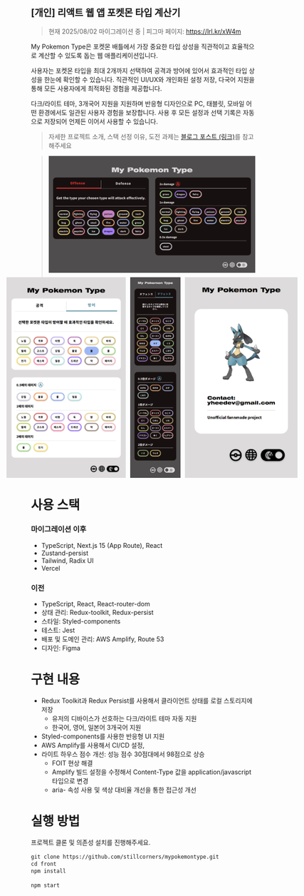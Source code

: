 ## [개인] 리액트 웹 앱 포켓몬 타입 계산기

> <aside>

> 현재 2025/08/02 마이그레이션 중 | 피그마 페이지: https://lrl.kr/xW4m

<!--## 배포 페이지: https://www.mypkmn.info -->

My Pokemon Type은 포켓몬 배틀에서 가장 중요한 타입 상성을 직관적이고 효율적으로 계산할 수 있도록 돕는 웹 애플리케이션입니다.

사용자는 포켓몬 타입을 최대 2개까지 선택하여 공격과 방어에 있어서 효과적인 타입 상성을 한눈에 확인할 수 있습니다. 직관적인 UI/UX와 개인화된 설정 저장, 다국어 지원을 통해 모든 사용자에게 최적화된 경험을 제공합니다.

다크/라이트 테마, 3개국어 지원을 지원하며 반응형 디자인으로 PC, 태블릿, 모바일 어떤 환경에서도 일관된 사용자 경험을 보장합니다. 사용 후 모든 설정과 선택 기록은 자동으로 저장되어 언제든 이어서 사용할 수 있습니다.

> 자세한 프로젝트 소개, 스택 선정 이유, 도전 과제는 [블로그 포스트 (링크)](https://www.notion.so/stillcorners/21fc7639cb498044bd3ad2ecd7fdbea3#2-%EC%82%AC%EC%9A%A9%ED%95%9C-%EC%8A%A4%ED%83%9D-%EB%B0%8F-%EC%84%A0%EC%A0%95-%EC%9D%B4%EC%9C%A0)를 참고해주세요

> <aside>
> <div style="display: flex; justify-content: center; align-items: center; margin-bottom: 10px;">
> <img src="./public/img/README_png/PC_dark_en.png" width="660px" alt="PC에서 접속한 My Pokemon Type 웹 앱의 다크 모드, 영어, 방어 계산 결과 상태의 스크린샷 이미지">
> </div>
>
> <div style="display: flex; gap: 10px; justify-content: center; align-items: center; margin-bottom: 20px;">
> <img src="./public/img/README_png/iPad_light_kr.png" height="450px" alt="태블릿에서 접속한 My Pokemon Type 웹 앱의 라이트 모드, 한국어, 방어 계산 결과 상태의 스크린샷 이미지">
> <img src="./public/img/README_png/Mobile_dark_jp.png" height="450px" alt="모바일에서 접속한 My Pokemon Type 웹 앱의 다크 모드, 일본어, 방어 계산 결과 상태의 스크린샷 이미지">
> <img src="./public/img/README_png/more_Mobile_light.png" height="450px" alt="모바일에서 접속한 My Pokemon Type 웹 앱의 다크 모드, MORE 페이지의 스크린샷 이미지">
> </div>
> </aside>

# 사용 스택

### 마이그레이션 이후

- TypeScript, Next.js 15 (App Route), React
- Zustand-persist
- Tailwind, Radix UI
- Vercel

### 이전

- TypeScript, React, React-router-dom
- 상태 관리: Redux-toolkit, Redux-persist
- 스타일: Styled-components
- 테스트: Jest
- 배포 및 도메인 관리: AWS Amplify, Route 53
- 디자인: Figma

# 구현 내용

- Redux Toolkit과 Redux Persist를 사용해서 클라이언트 상태를 로컬 스토리지에 저장
  - 유저의 디바이스가 선호하는 다크/라이트 테마 자동 지원
  - 한국어, 영어, 일본어 3개국어 지원
- Styled-components를 사용한 반응형 UI 지원
- AWS Amplify를 사용해서 CI/CD 설정,
- 라이트 하우스 점수 개선: 성능 점수 30점대에서 98점으로 상승
  - FOIT 현상 해결
  - Amplify 빌드 설정을 수정해서 Content-Type 값을 application/javascript 타입으로 변경
  - aria- 속성 사용 및 색상 대비율 개선을 통한 접근성 개선

# 실행 방법

프로젝트 클론 및 의존성 설치를 진행해주세요.

```
git clone https://github.com/stillcorners/mypokemontype.git
cd front
npm install

npm start
```
